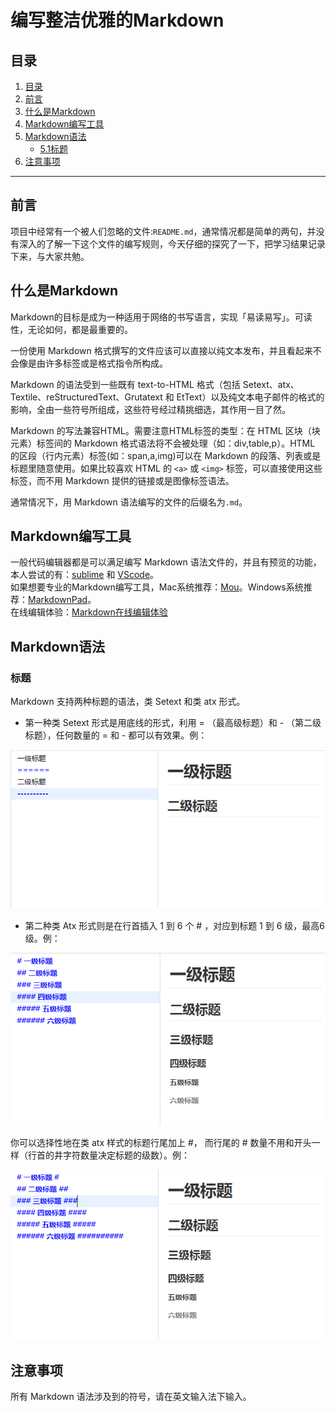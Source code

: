 # 编写整洁优雅的Markdown

## <span id="page-tree">目录</span>

1. [目录](#page-tree)
2. [前言](#preface)
3. [什么是Markdown](#introduce)
4. [Markdown编写工具](#tool)
5. [Markdown语法](#syntax)
    * [5.1标题](#title)
6. [注意事项](#notice)

----

## <span id="preface">前言</span>

项目中经常有一个被人们忽略的文件:`README.md`，通常情况都是简单的两句，并没有深入的了解一下这个文件的编写规则，今天仔细的探究了一下，把学习结果记录下来，与大家共勉。

## <span id="introduce">什么是Markdown</span>

Markdown的目标是成为一种适用于网络的书写语言，实现「易读易写」。可读性，无论如何，都是最重要的。   

一份使用 Markdown 格式撰写的文件应该可以直接以纯文本发布，并且看起来不会像是由许多标签或是格式指令所构成。    

Markdown 的语法受到一些既有 text-to-HTML 格式（包括 Setext、atx、Textile、reStructuredText、Grutatext 和 EtText）以及纯文本电子邮件的格式的影响，全由一些符号所组成，这些符号经过精挑细选，其作用一目了然。   

Markdown 的写法兼容HTML。需要注意HTML标签的类型：在 HTML 区块（块元素）标签间的 Markdown 格式语法将不会被处理（如：div,table,p）。HTML 的区段（行内元素）标签(如：span,a,img)可以在 Markdown 的段落、列表或是标题里随意使用。如果比较喜欢 HTML 的 `<a>` 或 `<img>` 标签，可以直接使用这些标签，而不用 Markdown 提供的链接或是图像标签语法。  

通常情况下，用 Markdown 语法编写的文件的后缀名为`.md`。

## <span id="tool">Markdown编写工具</span>

一般代码编辑器都是可以满足编写 Markdown 语法文件的，并且有预览的功能，
本人尝试的有：[sublime](https://www.sublimetext.com) 和 [VScode](https://code.visualstudio.com/)。    
如果想要专业的Markdown编写工具，Mac系统推荐：[Mou](http://25.io/mou/)。Windows系统推荐：[MarkdownPad](http://www.markdownpad.com/)。  
在线编辑体验：<a href="https://roc-mountain.github.io/Markdown/editor.html" target="_blank">Markdown在线编辑体验</a>

## <span id="syntax">Markdown语法</span>

### <span id="title">标题</span>
  Markdown 支持两种标题的语法，类 Setext 和类 atx 形式。

* 第一种类 Setext 形式是用底线的形式，利用 = （最高级标题）和 - （第二级标题），任何数量的 = 和 - 都可以有效果。例：

![标题图1](./images/title-1.png)

* 第二种类 Atx 形式则是在行首插入 1 到 6 个 # ，对应到标题 1 到 6 级，最高6级。例：

![标题图2](./images/title-2.png)

你可以选择性地在类 atx 样式的标题行尾加上 #，
而行尾的 # 数量不用和开头一样（行首的井字符数量决定标题的级数）。例：

![标题图3](./images/title-3.png)


## <span id="notice">注意事项</span>

所有 Markdown 语法涉及到的符号，请在英文输入法下输入。

